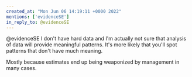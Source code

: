 ```yaml
---
created_at: "Mon Jun 06 14:19:11 +0000 2022"
mentions: ['evidenceSE']
in_reply_to: @evidenceSE
---
```


@evidenceSE I don't have hard data and I'm actually not sure that analysis of data will provide meaningful patterns. It's more likely that you'll spot patterns that don't have much meaning.

Mostly because estimates end up being weaponized by management in many cases.